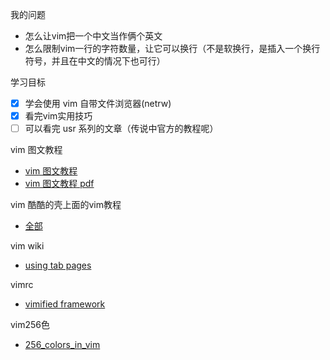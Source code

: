 我的问题
- 怎么让vim把一个中文当作俩个英文
- 怎么限制vim一行的字符数量，让它可以换行（不是软换行，是插入一个换行符号，并且在中文的情况下也可行）

学习目标
- [x] 学会使用 vim 自带文件浏览器(netrw)
- [x] 看完vim实用技巧
- [ ] 可以看完 usr 系列的文章（传说中官方的教程呢）

vim 图文教程
- [vim 图文教程][1]
- [vim 图文教程 pdf][2]

vim 酷酷的壳上面的vim教程
- [全部][3]

vim wiki
- [using tab pages][4]

vimrc
- [vimified framework][5]

vim256色
- [256_colors_in_vim][6]

[1]: http://www.viemu.com/a_vi_vim_graphical_cheat_sheet_tutorial.html
[2]: http://www.viemu.com/a-why-vi-vim.html
[3]: http://coolshell.cn/tag/vim
[4]: http://vim.wikia.com/wiki/Using_tab_pages
[5]: https://github.com/zaiste/vimified/
[6]: http://vim.wikia.com/wiki/256_colors_in_vim
